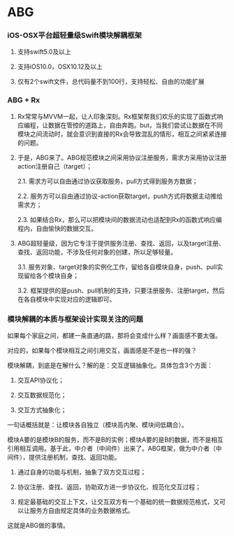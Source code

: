 # ABG

### iOS-OSX平台超轻量级Swift模块解耦框架

1. 支持swift5.0及以上

2. 支持iOS10.0，OSX10.12及以上

3. 仅有2个swift文件，总代码量不到100行，支持轻松、自由的功能扩展

### ABG + Rx

1. Rx常常与MVVM一起，让人印象深刻。Rx框架帮我们欢乐的实现了函数式响应编程，让数据在管控的道路上，自由奔跑。but，当我们尝试让数据在不同模块之间流动时，就会意识到直接的Rx会导致混乱的情形，相互之间紧紧连接的问题。
   
2. 于是，ABG来了。ABG规范模块之间采用协议注册服务，需求方采用协议注册action注册自己（target）；

   2.1. 需求方可以自由通过协议获取服务，pull方式得到服务方数据；

   2.2. 服务方可以自由通过协议-action获取target，push方式将数据主动推给需求方；

   2.3. 如果结合Rx，那么可以把模块间的数据流动也适配到Rx的函数式响应编程内，自由愉快的数据交互。
   
3. ABG超轻量级，因为它专注于提供服务注册、查找、返回，以及target注册、查找、返回功能，不涉及任何对象的创建，所以足够轻量。

   3.1. 服务对象、target对象的实例化工作，留给各自模块自身，push、pull实现留给各个模块自身；

   3.2. 框架提供的是push、pull机制的支持，只要注册服务、注册target，然后在各自模块中实现对应的逻辑即可。
   
### 模块解耦的本质与框架设计实现关注的问题

如果每个家庭之间，都建一条直通的路，那将会变成什么样？画面感不要太强。

对应的，如果每个模块相互之间引用交互，画面感是不是也一样的强？

模块解耦，到底是在解什么？解的是：交互逻辑抽象化。具体包含3个方面：

1. 交互API协议化；

2. 交互数据规范化；

3. 交互方式抽象化；

一句话概括就是：让模块各自独立（模块高内聚、模块间低耦合）。

模块A要的是模块B的服务，而不是B的实例；模块A要的是B的数据，而不是相互引用相互调用。基于此，中介者（中间件）出来了。ABG框架，做为中介者（中间件），提供注册机制，查找、返回功能。

1. 通过自身的功能与机制，抽象了双方交互过程；

2. 协议注册、查找、返回，协助双方进一步协议化、规范化交互过程；

3. 规定最基础的交互上下文，让交互双方有一个基础的统一数据规范格式，又可以让服务方自由规定具体的业务数据格式。

这就是ABG做的事情。
